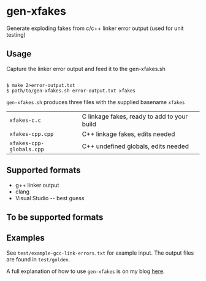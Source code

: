 # gen-xfakes

Generate exploding fakes from c/c++ linker error output (used for unit testing)

## Usage

Capture the linker error output and feed it to the gen-xfakes.sh

```

$ make 2>error-output.txt
$ path/to/gen-xfakes.sh error-output.txt xfakes

```

`gen-xfakes.sh` produces three files with the supplied basename `xfakes`

|	|	|
|---	|---	|
| `xfakes-c.c` 				| C linkage fakes, ready to add to your build |
| `xfakes-cpp.cpp`			| C++ linkage fakes, edits needed |
| `xfakes-cpp-globals.cpp`	| C++ undefined globals, edits needed |

 ## Supported formats

 * g++ linker output
 * clang
 * Visual Studio -- best guess

 ## To be supported formats

 

 ## Examples

 See `test/example-gcc-link-errors.txt` for example input.  The output files
 are found in `test/golden`.

 A full explanation of how to use `gen-xfakes` is on my blog [here](http://blog.wingman-sw.com/wrestle-legacy-c-cpp-into-tests-linker-errors).
 
